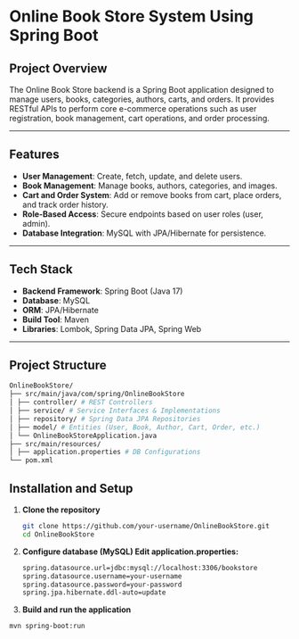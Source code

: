 # Online Book Store System Using Spring Boot

## Project Overview  
The Online Book Store backend is a Spring Boot application designed to manage users, books, categories, authors, carts, and orders. It provides RESTful APIs to perform core e-commerce operations such as user registration, book management, cart operations, and order processing.  

---

## Features  
- **User Management**: Create, fetch, update, and delete users.  
- **Book Management**: Manage books, authors, categories, and images.  
- **Cart and Order System**: Add or remove books from cart, place orders, and track order history.  
- **Role-Based Access**: Secure endpoints based on user roles (user, admin).  
- **Database Integration**: MySQL with JPA/Hibernate for persistence.  

---

## Tech Stack  
- **Backend Framework**: Spring Boot (Java 17)  
- **Database**: MySQL  
- **ORM**: JPA/Hibernate  
- **Build Tool**: Maven  
- **Libraries**: Lombok, Spring Data JPA, Spring Web  

---

## Project Structure 
```bash
OnlineBookStore/
├── src/main/java/com/spring/OnlineBookStore
│ ├── controller/ # REST Controllers
│ ├── service/ # Service Interfaces & Implementations
│ ├── repository/ # Spring Data JPA Repositories
│ ├── model/ # Entities (User, Book, Author, Cart, Order, etc.)
│ └── OnlineBookStoreApplication.java
├── src/main/resources/
│ ├── application.properties # DB Configurations
└── pom.xml
```



## Installation and Setup  

1. **Clone the repository**  
   ```bash
   git clone https://github.com/your-username/OnlineBookStore.git
   cd OnlineBookStore


2. **Configure database (MySQL)
Edit application.properties:**  
   ```bash
   spring.datasource.url=jdbc:mysql://localhost:3306/bookstore
   spring.datasource.username=your-username
   spring.datasource.password=your-password
   spring.jpa.hibernate.ddl-auto=update

3. **Build and run the application**
```bash
mvn spring-boot:run
